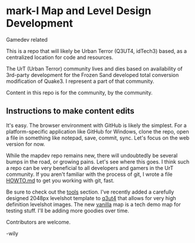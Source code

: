 mark-I Map and Level Design Development
======

Gamedev related

This is a repo that will likely be Urban Terror (Q3UT4, idTech3) based, as a centralized location for code and resources.

The UrT (Urban Terror) community lives and dies based on availability of 3rd-party development for the Frozen Sand developed total conversion modification of Quake3. I represent a part of that community.

Content in this repo is for the community, by the community.




Instructions to make content edits
----

It's easy. The browser environment with GitHub is likely the simplest. For a platform-specific application like GitHub for Windows, clone the repo, open a file in something like notepad, save, commit, sync. Let's focus on the web version for now.

While the mapdev repo remains new, there will undoubtedly be several bumps in the road, or growing pains. Let's see where this goes. I think such a repo can be very beneficial to all developers and gamers in the UrT community. If you aren't familiar with the process of git, I wrote a file [HOWTO.md](HOWTO.md) to get you working with git, fast.

Be sure to check out the [tools](tools) section. I've recently added a carefully designed 2048px levelshot template to [q3ut4](q3ut4) that allows for very high definition levelshot images. The new [vanilla](maps/vanilla) map is a tech demo map for testing stuff. I'll be adding more goodies over time.  

Contributors are welcome.  

-wily
